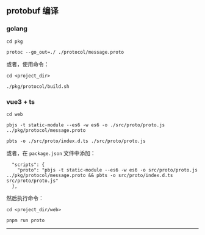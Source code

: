 ## protobuf 编译

### golang

```
cd pkg

protoc --go_out=./ ./protocol/message.proto
```

或者，使用命令：

```
cd <project_dir>

./pkg/protocol/build.sh
```

### vue3 + ts

```
cd web

pbjs -t static-module --es6 -w es6 -o ./src/proto/proto.js ../pkg/protocol/message.proto

pbts -o ./src/proto/index.d.ts ./src/proto/proto.js
```

或者，在 `package.json` 文件中添加：

```
  "scripts": {
    "proto": "pbjs -t static-module --es6 -w es6 -o src/proto/proto.js ../pkg/protocol/message.proto && pbts -o src/proto/index.d.ts src/proto/proto.js"
  },
```

然后执行命令：

```
cd <project_dir/web>

pnpm run proto
```

---


